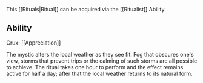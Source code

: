 This [[Rituals|Ritual]] can be acquired via the [[Ritualist]] Ability.
## Ability
Crux: [[Appreciation]]

The mystic alters the local weather as they see fit. Fog that obscures one's view, storms that prevent trips or the calming of such storms are all possible to achieve. The ritual takes one hour to perform and the effect remains active for half a day; after that the local weather returns to its natural form.